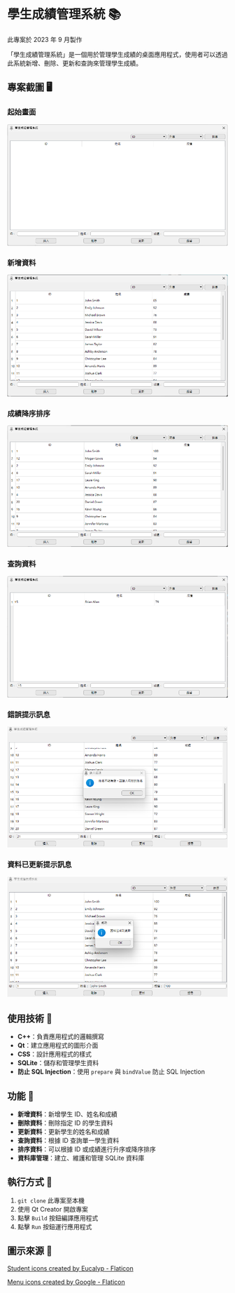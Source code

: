 # 學生成績管理系統 📚

此專案於 2023 年 9 月製作

「學生成績管理系統」是一個用於管理學生成績的桌面應用程式，使用者可以透過此系統新增、刪除、更新和查詢來管理學生成績。

## 專案截圖 🖥

### 起始畫面
![起始畫面](assets/start_view.png)

### 新增資料
![新增資料](assets/add_data.png)

### 成績降序排序
![成績降序排序](assets/sort_data.png)

### 查詢資料
![查詢資料](assets/query_data.png)

### 錯誤提示訊息
![錯誤提示訊息](assets/error_message.png)

### 資料已更新提示訊息
![資料已更新提示訊息](assets/update_message.png)

## 使用技術 🔧

- **C++**：負責應用程式的邏輯撰寫
- **Qt**：建立應用程式的圖形介面
- **CSS**：設計應用程式的樣式
- **SQLite**：儲存和管理學生資料
- **防止 SQL Injection**：使用 `prepare` 與 `bindValue` 防止 SQL Injection

## 功能 🚀

- **新增資料**：新增學生 ID、姓名和成績
- **刪除資料**：刪除指定 ID 的學生資料
- **更新資料**：更新學生的姓名和成績
- **查詢資料**：根據 ID 查詢單一學生資料
- **排序資料**：可以根據 ID 或成績進行升序或降序排序
- **資料庫管理**：建立、維護和管理 SQLite 資料庫

## 執行方式 🏃

1. `git clone` 此專案至本機
2. 使用 Qt Creator 開啟專案
3. 點擊 `Build` 按鈕編譯應用程式
4. 點擊 `Run` 按鈕運行應用程式

## 圖示來源 🌟

[Student icons created by Eucalyp - Flaticon](https://www.flaticon.com/free-icons/student)

[Menu icons created by Google - Flaticon](https://www.flaticon.com/free-icons/menu)
